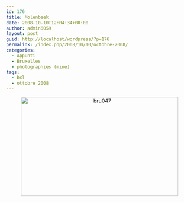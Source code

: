 ```yaml
---
id: 176
title: Molenbeek
date: 2008-10-10T12:04:34+00:00
author: admin6059
layout: post
guid: http://localhost/wordpress/?p=176
permalink: /index.php/2008/10/10/octobre-2008/
categories:
  - Appunti
  - Bruxelles
  - photographies (mine)
tags:
  - bxl
  - ottobre 2008
---
```

<p style="text-align: center;">
  <a href="http://blog.martasmaldone.eu/wp-content/uploads/2009/06/bru047.jpg"><img class="aligncenter wp-image-175 size-full" title="bru047" src="http://blog.martasmaldone.eu/wp-content/uploads/2009/06/bru047.jpg" alt="bru047" width="425" height="268" srcset="http://blog.martasmaldone.eu/wp-content/uploads/2009/06/bru047.jpg 425w, http://blog.martasmaldone.eu/wp-content/uploads/2009/06/bru047-300x189.jpg 300w" sizes="(max-width: 425px) 100vw, 425px" /></a>
</p>